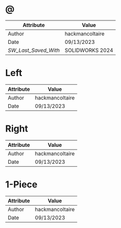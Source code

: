 # @
| Attribute | Value |
| ---  | ---     |
| Author | hackmancoltaire |
| Date | 09/13/2023 |
| _SW_Last_Saved_With_ | SOLIDWORKS 2024 |
# Left
| Attribute | Value |
| ---  | ---     |
| Author | hackmancoltaire |
| Date | 09/13/2023 |
# Right
| Attribute | Value |
| ---  | ---     |
| Author | hackmancoltaire |
| Date | 09/13/2023 |
# 1-Piece
| Attribute | Value |
| ---  | ---     |
| Author | hackmancoltaire |
| Date | 09/13/2023 |
